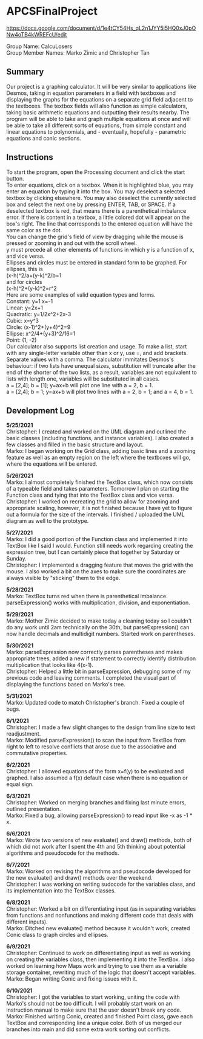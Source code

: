 # APCSFinalProject

https://docs.google.com/document/d/1e4tCY54Hs_qL2n1JYY5i5HQ0xJ0pONw4oTB4kWREFcU/edit

Group Name: CalcuLosers\
Group Member Names: Marko Zimic and Christopher Tan

## Summary
Our project is a graphing calculator. It will be very similar to applications like Desmos, taking in equation parameters in a field with textboxes and displaying the graphs for the equations on a separate grid field adjacent to the textboxes. The textbox fields will also function as simple calculators, taking basic arithmetic equations and outputting their results nearby. The program will be able to take and graph multiple equations at once and will be able to take all different sorts of equations, from simple constant and linear equations to polynomials, and - eventually, hopefully - parametric equations and conic sections.

## Instructions
To start the program, open the Processing document and click the start button.\
To enter equations, click on a textbox. When it is highlighted blue, you may enter an equation by typing it into the box. You may deselect a selected textbox by clicking elsewhere. You may also deselect the currently selected box and select the next one by pressing ENTER, TAB, or SPACE. If a deselected textbox is red, that means there is a parenthetical imbalance error. If there is content in a textbox, a little colored dot will appear on the box's right. The line that corresponds to the entered equation will have the same color as the dot.\
You can change the grid's field of view by dragging while the mouse is pressed or zooming in and out with the scroll wheel.\
y must precede all other elements of functions in which y is a function of x, and vice versa.\
Ellipses and circles must be entered in standard form to be graphed. For ellipses, this is\
(x-h)^2/a+(y-k)^2/b=1\
and for circles\
(x-h)^2+(y-k)^2=r^2\
Here are some examples of valid equation types and forms.\
Constant: y=1 x=-1\
Linear: y=2x+1\
Quadratic: y=1/2x^2+2x-3\
Cubic: x=y^3\
Circle: (x-1)^2+(y+4)^2=9\
Ellipse: x^2/4+(y+3)^2/16=1\
Point: (1, -2)\
Our calculator also supports list creation and usage. To make a list, start with any single-letter variable other than x or y, use =, and add brackets. Separate values with a comma. The calculator immitates Desmos's behaviour: if two lists have unequal sizes, substitution will truncate after the end of the shorter of the two lists, as a result, variables are not equivalent to lists with length one, variables will be substituted in all cases.\
a = [2,4]; b = [1]; y=ax+b will plot one line with a = 2, b = 1.\
a = [2,4]; b = 1; y=ax+b will plot two lines with a = 2, b = 1; and a = 4, b = 1.

## Development Log
**5/25/2021**\
Christopher: I created and worked on the UML diagram and outlined the basic classes (including functions, and instance variables). I also created a few classes and filled in the basic structure and layout.\
Marko: I began working on the Grid class, adding basic lines and a zooming feature as well as an empty region on the left where the textboxes will go, where the equations will be entered.

**5/26/2021**\
Marko: I almost completely finished the TextBox class, which now consists of a typeable field and takes parameters. Tomorrow I plan on starting the Function class and tying that into the TextBox class and vice versa.\
Christopher: I worked on recreating the grid to allow for zooming and appropriate scaling, however, it is not finished because I have yet to figure out a formula for the size of the intervals. I finished / uploaded the UML diagram as well to the prototype.

**5/27/2021**\
Marko: I did a good portion of the Function class and implemented it into TextBox like I said I would. Function still needs work regarding creating the expression tree, but I can certainly piece that together by Saturday or Sunday.\
Christopher: I implemented a dragging feature that moves the grid with the mouse. I also worked a bit on the axes to make sure the coordinates are always visible by "sticking" them to the edge.

**5/28/2021**\
Marko: TextBox turns red when there is parenthetical imbalance. parseExpression() works with multiplication,
division, and exponentiation.

**5/29/2021**\
Marko: Mother Zimic decided to make today a cleaning today so I couldn't do any work until 2am technically on the 30th, but parseExpression() can now handle decimals and multidigit numbers. Started work on parentheses.

**5/30/2021**\
Marko: parseExpression now correctly parses parentheses and makes appropriate trees, added a new if statement to correctly identify distribution multiplication that looks like 4(x-1).\
Christopher: Helped a little bit in parseExpression, debugging some of my previous code and leaving comments. I completed the visual part of displaying the functions based on Marko's tree.

**5/31/2021**\
Marko: Updated code to match Christopher's branch. Fixed a couple of bugs.

**6/1/2021**\
Christopher: I made a few slight changes to the design from line size to text readjustment.\
Marko: Modified parseExpression() to scan the input from TextBox from right to left to resolve conflicts that arose due to the associative and commutative properties.

**6/2/2021**\
Christopher: I allowed equations of the form x=f(y) to be evaluated and graphed. I also assumed a f(x) default case when there is no equation or equal sign.

**6/3/2021**\
Christopher: Worked on merging branches and fixing last minute errors, outlined presentation.\
Marko: Fixed a bug, allowing parseExpression() to read input like -x as -1 * x.

**6/6/2021**\
Marko: Wrote two versions of new evaluate() and draw() methods, both of which did not work after I spent the 4th and 5th thinking about potential algorithms and pseudocode for the methods.

**6/7/2021**\
Marko: Worked on revising the algorithms and pseudocode developed for the new evaluate() and draw() methods over the weekend.\
Christopher: I was working on writing sudocode for the variables class, and its implementation into the TextBox classes.

**6/8/2021**\
Christopher: Worked a bit on differentiating input (as in separating variables from functions and nonfunctions and making different code that deals with different inputs).\
Marko: Ditched new evaluate() method because it wouldn't work, created Conic class to graph circles and ellipses.

**6/9/2021**\
Christopher: Continued to work on differentiating input as well as working on creating the variables class, then implementing it into the TextBox. I also worked on learning how Maps work and trying to use them as a variable storage container, rewriting much of the logic that doesn't accept variables.\
Marko: Began writing Conic and fixing issues with it.

**6/10/2021**\
Christopher: I got the variables to start working, uniting the code with Marko's should not be too difficult. I will probably start work on an instruction manual to make sure that the user doesn't break any code.\
Marko: Finished writing Conic, created and finished Point class, gave each TextBox and corresponding line a unique color. Both of us merged our branches into main and did some extra work sorting out conflicts.
